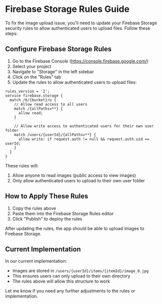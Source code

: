 # Firebase Storage Rules Guide

To fix the image upload issue, you'll need to update your Firebase Storage security rules to allow authenticated users to upload files. Follow these steps:

## Configure Firebase Storage Rules

1. Go to the Firebase Console (https://console.firebase.google.com/)
2. Select your project
3. Navigate to "Storage" in the left sidebar
4. Click on the "Rules" tab
5. Update the rules to allow authenticated users to upload files:

```
rules_version = '2';
service firebase.storage {
  match /b/{bucket}/o {
    // Allow read access to all users
    match /{allPaths=**} {
      allow read;
    }
    
    // Allow write access to authenticated users for their own user folder
    match /users/{userId}/{allPaths=**} {
      allow write: if request.auth != null && request.auth.uid == userId;
    }
  }
}
```

These rules will:
1. Allow anyone to read images (public access to view images)
2. Only allow authenticated users to upload to their own user folder

## How to Apply These Rules

1. Copy the rules above
2. Paste them into the Firebase Storage Rules editor
3. Click "Publish" to deploy the rules

After updating the rules, the app should be able to upload images to Firebase Storage.

## Current Implementation

In our current implementation:
- Images are stored in `/users/{userId}/items/{itemId}/image_0.jpg`
- This ensures users can only upload to their own directory
- The rules above will allow this structure to work

Let me know if you need any further adjustments to the rules or implementation. 